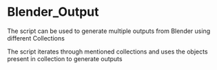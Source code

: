 # Blender_Output
The script can be used to generate multiple outputs from Blender using different Collections  

The script iterates through mentioned collections and uses the objects present in collection to generate outputs

